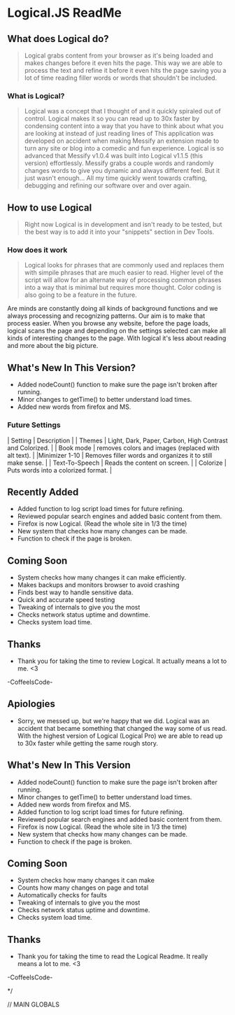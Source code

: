 # Logical.JS ReadMe #

## What does Logical do? ##

> Logical grabs content from your browser as it's being loaded
and makes changes before it even hits the page. This way we are
able to process the text and refine it before it even hits the
page saving you a lot of time reading filler words or words that
shouldn't be included.

### What is Logical? ###

> Logical was a concept that I thought of and it quickly spiraled
out of control. Logical makes it so you can read up to 30x faster
by condensing content into a way that you have to think about what
you are looking at instead of just reading lines of
This application was developed on accident when making Messify
an extension made to turn any site or blog into a comedic and fun
experience. Logical is so advanced that Messify v1.0.4 was built
into Logical v1.1.5 (this version) effortlessly. Messify grabs
a couple words and randomly changes words to give you dynamic
and always different feel. But it just wasn't enough...
All my time quickly went towards crafting, debugging and refining
our software over and over again.

## How to use Logical ##

> Right now Logical is in development and isn't ready to be tested, 
but the best way is to add it into your "snippets" section in Dev Tools. 


### How does it work ###

> Logical looks for phrases that are commonly used and replaces them with 
simpile phrases that are much easier to read. Higher level of the script
will allow for an alternate way of processing common phrases into a way
that is minimal but requires more thought. Color coding is also going to
be a feature in the future.


 Are minds are constantly doing all kinds of background functions and we always processing and recognizing patterns. Our aim is to make that process easier.
 When you browse any website, before the page loads, logical scans the page and depending on the settings selected can make all kinds of interesting changes to the page.
 With logical it's less about reading and more about the big picture.

## What's New In This Version? ##

- Added nodeCount() function to make sure the page isn't broken after running.
- Minor changes to getTime() to better understand load times.
- Added new words from firefox and MS.

### Future Settings ###

   | Setting | Description |
   | Themes | Light, Dark, Paper, Carbon, High Contrast and Colorized. |
   | Book mode | removes colors and images (replaced with alt text). |
   |Minimizer 1-10 | Removes filler words and organizes it to still make sense. |
   | Text-To-Speech | Reads the content on screen. |
   | Colorize | Puts words into a colorized format. |

## Recently Added ##

- Added function to log script load times for future refining.
- Reviewed popular search engines and added basic content from them.
- Firefox is now Logical. (Read the whole site in 1/3 the time)
- New system that checks how many changes can be made.
- Function to check if the page is broken.

## Coming Soon ##

- System checks how many changes it can make efficiently.
- Makes backups and monitors browser to avoid crashing
- Finds best way to handle sensitive data.
- Quick and accurate speed testing
- Tweaking of internals to give you the most
- Checks network status uptime and downtime.
- Checks system load time.

## Thanks ##

- Thank you for taking the time to review Logical.
 It actually means a lot to me. <3

 -CoffeeIsCode-

## Apiologies ##

- Sorry, we messed up, but we're happy that we did.
   Logical was an accident that became something that changed
   the way some of us read. With the highest version of Logical
   (Logical Pro) we are able to read up to 30x faster while
   getting the same rough story.

## What's New In This Version ##

- Added nodeCount() function to make sure the page isn't broken after running.
- Minor changes to getTime() to better understand load times.
- Added new words from firefox and MS.
- Added function to log script load times for future refining.
- Reviewed popular search engines and added basic content from them.
- Firefox is now Logical. (Read the whole site in 1/3 the time)
- New system that checks how many changes can be made.
- Function to check if the page is broken.

## Coming Soon ##

- System checks how many changes it can make
- Counts how many changes on page and total
- Automatically checks for faults
- Tweaking of internals to give you the most
- Checks network status uptime and downtime.
- Checks system load time.

## Thanks ##

- Thank you for taking the time to read the Logical Readme.
 It really means a lot to me. <3

 -CoffeeIsCode-

*/

// MAIN GLOBALS
